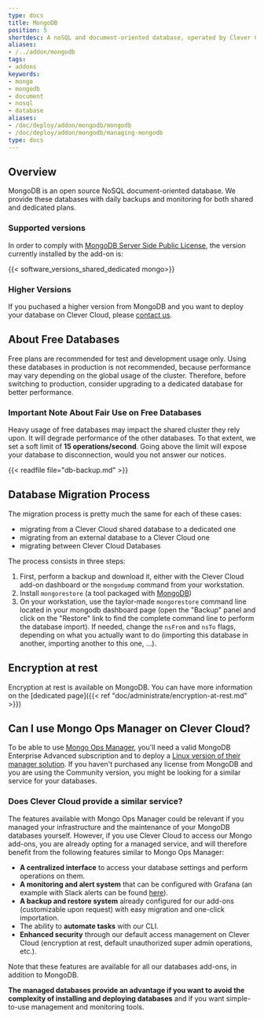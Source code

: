 ```yaml
---
type: docs
title: MongoDB
position: 5
shortdesc: A noSQL and document-oriented database, operated by Clever Cloud.
aliases:
- /../addon/mongodb
tags:
- addons
keywords:
- mongo
- mongodb
- document
- nosql
- database
aliases:
- /doc/deploy/addon/mongodb/mongodb
- /doc/deploy/addon/mongodb/managing-mongodb
type: docs
---
```

## Overview

MongoDB is an open source NoSQL document-oriented database. We provide these databases with daily backups and monitoring for both shared and dedicated plans.

### Supported versions

In order to comply with [MongoDB Server Side Public License](https://www.mongodb.com/licensing/server-side-public-license), the version currently installed by the add-on is:

{{< software_versions_shared_dedicated mongo>}}

### Higher Versions

If you puchased a higher version from MongoDB and you want to deploy your database on Clever Cloud, please [contact us](https://www.clever-cloud.com/contact/).

## About Free Databases

Free plans are recommended for test and development usage only. Using these databases in production is not recommended, because performance may vary depending on the global usage of the cluster. Therefore, before switching to production, consider upgrading to a dedicated database for better performance.

### Important Note About Fair Use on Free Databases

Heavy usage of free databases may impact the shared cluster they rely upon. It will degrade performance of the other databases. To that extent, we set a soft limit of **15 operations/second**. Going above the limit will expose your database to disconnection, would you not answer our notices.

{{< readfile file="db-backup.md" >}}

## Database Migration Process

The migration process is pretty much the same for each of these cases:

- migrating from a Clever Cloud shared database to a dedicated one
- migrating from an external database to a Clever Cloud one
- migrating between Clever Cloud Databases

The process consists in three steps:

1. First, perform a backup and download it, either with the Clever Cloud add-on dashboard or the `mongodump` command from your workstation.
2. Install `mongorestore` (a tool packaged with [MongoDB](https://docs.mongodb.com/manual/administration/install-community/))
3. On your workstation, use the taylor-made `mongorestore` command line located in your mongodb dashboard page (open the "Backup" panel and click on the "Restore" link to find the complete command line to perform the database import). If needed, change the `nsFrom` and `nsTo` flags, depending on what you actually want to do (importing this database in another, importing another to this one, ...).

## Encryption at rest

Encryption at rest is available on MongoDB. You can have more information on the [dedicated page]({{< ref "doc/administrate/encryption-at-rest.md" >}})

## Can I use Mongo Ops Manager on Clever Cloud?

To be able to use [Mongo Ops Manager](https://www.mongodb.com/products/ops-manager), you'll need a valid MongoDB Enterprise Advanced subscription and to deploy a [Linux version of their manager solution](https://www.mongodb.com/try/download/ops-manager). If you haven't purchased any license from MongoDB and you are using the Community version, you might be looking for a similar service for your databases.

### Does Clever Cloud provide a similar service?

The features available with Mongo Ops Manager could be relevant if you managed your infrastructure and the maintenance of your MongoDB databases yourself. However, if you use Clever Cloud to access our Mongo add-ons, you are already opting for a managed service, and will therefore benefit from the following features similar to Mongo Ops Manager:

- **A centralized interface** to access your database settings and perform operations on them.
- **A monitoring and alert system** that can be configured with Grafana (an example with Slack alerts can be found [here](https://www.clever-cloud.com/blog/features/2021/12/03/slack-alerts-for-grafana/)).
- **A backup and restore system** already configured for our add-ons (customizable upon request) with easy migration and one-click importation.
- The ability to **automate tasks** with our CLI.
- **Enhanced security** through our default access management on Clever Cloud (encryption at rest, default unauthorized super admin operations, etc.).

Note that these features are available for all our databases add-ons, in addition to MongoDB.

**The managed databases provide an advantage if you want to avoid the complexity of installing and deploying databases** and if you want simple-to-use management and monitoring tools.
